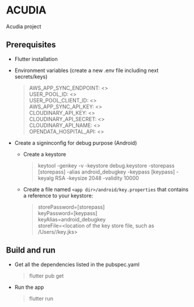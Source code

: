 # ACUDIA

Acudia project

## Prerequisites 

- Flutter installation
- Environment variables (create a new .env file including next secrets/keys)
  > AWS_APP_SYNC_ENDPOINT: <>  
  > USER_POOL_ID: <>  
  > USER_POOL_CLIENT_ID: <>  
  > AWS_APP_SYNC_API_KEY: <>  
  > CLOUDINARY_API_KEY: <>  
  > CLOUDINARY_API_SECRET: <>  
  > CLOUDINARY_API_NAME: <>  
  > OPENDATA_HOSPITAL_API: <>  

- Create a signinconfig for debug purpose (Android)
  - Create a keystore
    > keytool -genkey -v -keystore debug.keystore -storepass [storepass] -alias android_debugkey -keypass [keypass] -keyalg RSA -keysize 2048 -validity 10000
  - Create a file named `<app dir>/android/key.properties` that contains a reference to your keystore:
      > storePassword=[storepass]  
      > keyPassword=[keypass]  
      > keyAlias=android_debugkey  
      > storeFile=<location of the key store file, such as /Users/<user name>/key.jks>


## Build and run

  - Get all the dependencies listed in the pubspec.yaml
    > flutter pub get

  - Run the app
    > flutter run
  
  
